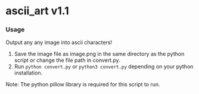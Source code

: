 # ascii_art v1.1
### Usage
Output any any image into ascii characters!

1. Save the image file as image.png in the same directory as the python script or change the file path in convert.py.
2. Run `python convert.py` or `python3 convert.py` depending on your python installation.

Note: The python pillow library is required for this script to run.
